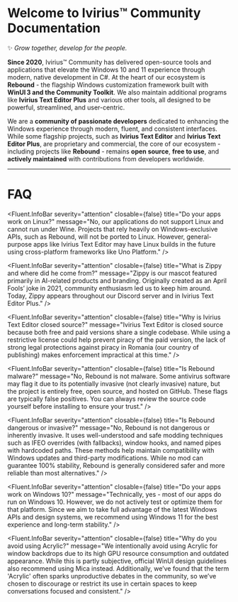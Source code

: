 <script>
    //Imports
    import * as Fluent from "fluent-svelte";
    import "fluent-svelte/theme.css";

</script>

# Welcome to Ivirius™ Community Documentation

✨ *Grow together, develop for the people.*

**Since 2020**, Ivirius™ Community has delivered open-source tools and applications that elevate the Windows 10 and 11 experience through modern, native development in C#. At the heart of our ecosystem is **Rebound** - the flagship Windows customization framework built with **WinUI 3 and the Community Toolkit**. We also maintain additional programs like **Ivirius Text Editor Plus** and various other tools, all designed to be powerful, streamlined, and user-centric.

We are a **community of passionate developers** dedicated to enhancing the Windows experience through modern, fluent, and consistent interfaces. While some flagship projects, such as **Ivirius Text Editor** and **Ivirius Text Editor Plus**, are proprietary and commercial, the core of our ecosystem - including projects like **Rebound** - remains **open source**, **free to use**, and **actively maintained** with contributions from developers worldwide.

---

# FAQ

<Fluent.InfoBar severity="attention" closable={false} title="Do your apps work on Linux?" message="No, our applications do not support Linux and cannot run under Wine. Projects that rely heavily on Windows-exclusive APIs, such as Rebound, will not be ported to Linux. However, general-purpose apps like Ivirius Text Editor may have Linux builds in the future using cross-platform frameworks like Uno Platform." />
<p/>

<Fluent.InfoBar severity="attention" closable={false} title="What is Zippy and where did he come from?" message="Zippy is our mascot featured primarily in AI-related products and branding. Originally created as an April Fools’ joke in 2021, community enthusiasm led us to keep him around. Today, Zippy appears throughout our Discord server and in Ivirius Text Editor Plus." />
<p/>

<Fluent.InfoBar severity="attention" closable={false} title="Why is Ivirius Text Editor closed source?" message="Ivirius Text Editor is closed source because both free and paid versions share a single codebase. While using a restrictive license could help prevent piracy of the paid version, the lack of strong legal protections against piracy in Romania (our country of publishing) makes enforcement impractical at this time." />
<p/>

<Fluent.InfoBar severity="attention" closable={false} title="Is Rebound malware?" message="No, Rebound is not malware. Some antivirus software may flag it due to its potentially invasive (not clearly invasive) nature, but the project is entirely free, open source, and hosted on GitHub. These flags are typically false positives. You can always review the source code yourself before installing to ensure your trust." />
<p/>

<Fluent.InfoBar
  severity="attention"
  closable={false}
  title="Is Rebound dangerous or invasive?"
  message="No, Rebound is not dangerous or inherently invasive. It uses well-understood and safe modding techniques such as IFEO overrides (with fallbacks), window hooks, and named pipes with hardcoded paths. These methods help maintain compatibility with Windows updates and third-party modifications. While no mod can guarantee 100% stability, Rebound is generally considered safer and more reliable than most alternatives." />

<p/>

<Fluent.InfoBar
  severity="attention"
  closable={false}
  title="Do your apps work on Windows 10?"
  message="Technically, yes - most of our apps do run on Windows 10. However, we do not actively test or optimize them for that platform. Since we aim to take full advantage of the latest Windows APIs and design systems, we recommend using Windows 11 for the best experience and long-term stability." />

<p/>

<Fluent.InfoBar
  severity="attention"
  closable={false}
  title="Why do you avoid using Acrylic?"
  message="We intentionally avoid using Acrylic for window backdrops due to its high GPU resource consumption and outdated appearance. While this is partly subjective, official WinUI design guidelines also recommend using Mica instead. Additionally, we’ve found that the term 'Acrylic' often sparks unproductive debates in the community, so we’ve chosen to discourage or restrict its use in certain spaces to keep conversations focused and consistent." />

<style>

  a {
    color: var(--fds-accent-default);         /* Text color */
    text-decoration: none;  /* Removes underline */
    font-size: 16px;        /* Font size */
    font-family: Arial, sans-serif;  /* Font family */
}

</style>
